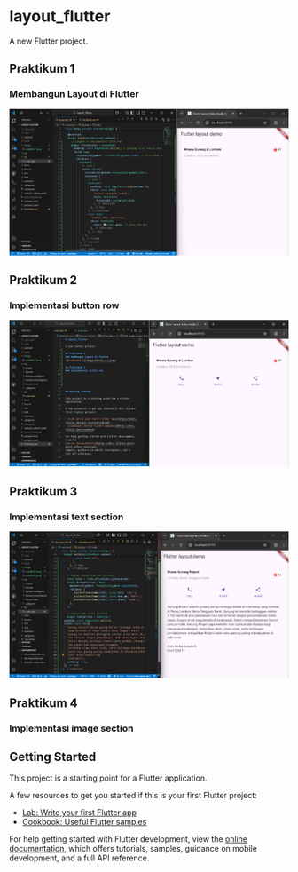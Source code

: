 # layout_flutter

A new Flutter project.

## Praktikum 1
### Membangun Layout di Flutter
![praktikum 1](image/mobile.6.1.png)

## Praktikum 2
### Implementasi button row
![praktikum 2](image/mobile.6.2.png)

## Praktikum 3
### Implementasi text section
![praktikum 3](image/mobile.6.3.png)

## Praktikum 4
### Implementasi image section





## Getting Started

This project is a starting point for a Flutter application.

A few resources to get you started if this is your first Flutter project:

- [Lab: Write your first Flutter app](https://docs.flutter.dev/get-started/codelab)
- [Cookbook: Useful Flutter samples](https://docs.flutter.dev/cookbook)

For help getting started with Flutter development, view the
[online documentation](https://docs.flutter.dev/), which offers tutorials,
samples, guidance on mobile development, and a full API reference.
